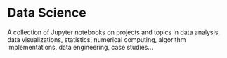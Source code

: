 # Data Science

A collection of Jupyter notebooks on projects and topics in data analysis, data visualizations, statistics, numerical computing, algorithm implementations, data engineering, case studies...
